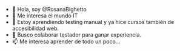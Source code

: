 - 👋 Hola, soy @RosanaBighetto
- 👀 Me interesa el mundo IT
- 🌱 Estoy aprendiendo testing manual y ya hice cursos también de accesibilidad web.
- 💞️ Busco colaborar testador para ganar experiencia.
- 📫 Me interesa aprender de todo un poco...

<!---
RosanaBighetto/RosanaBighetto is a ✨ special ✨ repository because its `README.md` (this file) appears on your GitHub profile.
You can click the Preview link to take a look at your changes.
--->
